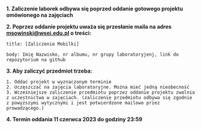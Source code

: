 **1. Zaliczenie laborek odbywa się poprzed oddanie gotowego projektu omówionego na zajęciach**

**2. Poprzez oddanie projektu uważa się przesłanie maila na adres msowinski@wsei.edu.pl o treści:**
	
	
	title: [Zaliczenie Mobilki]
	
	body: Imię Nazwisko, nr albumu, nr grupy laboratoryjenj, link do repozytorium na github

**3. Aby zaliczyć przedmiot trzeba:**


	1. Oddać projekt w wyznaczonym terminie
	2. Uczęszczać na zajęcia laboratoryjne. Można mieć jedną nieobecność
	3. Wcześniejsze zaliczenie przedmiotu poprzez oddanie projektu zwalnia z uczestnictwa w zajęciach. (zaliczenie przedmiotu odbywa się zgodnie z powyższymi wytycznymi i jest potwierdzone mailowo przez prowadzącego.)


**4. Termin oddania 11 czerwca 2023 do godziny 23:59**